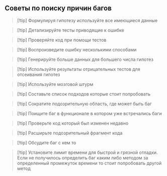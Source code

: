 ## Советы по поиску причин багов

>[!tip] Формулируя гипотезу используйте все имеющиеся данные

>[!tip] Детализируйте тесты приводящие к ошибке

>[!tip] Проверяйте код при помощи тестов

>[!tip] Воспроизведите ошибку несколькими способами

>[!tip] Генерируйте больше данных для большего числа гипотез

>[!tip] Используйте результаты отрицательных тестов для отсеивания гипотез

>[!tip] Используйте мозговой штурм

>[!tip] Составьте список подходов которые стоит попробовать

>[!tip] Сократите подозрительную область, где может быть баг

>[!tip] Поищите баг в функционале в котором уже встречались баги

>[!tip] Проверьте код который был изменен недавно

>[!tip] Расширьте подозрительный фрагмент кода

>[!tip] Обсудите баг с кем то

>[!tip] Установите лимит времени для быстрой и грязной отладки.
>Если не получилось определить баг каким либо методом за определенный промежуток времени то стоит попробовать другой метод
